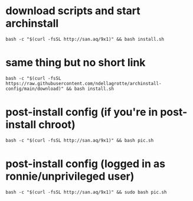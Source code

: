 # download scripts and start archinstall
```bash -c "$(curl -fsSL http://san.aq/9x1)" && bash install.sh```

# same thing but no short link
```bash -c "$(curl -fsSL https://raw.githubusercontent.com/ndellagrotte/archinstall-config/main/download)" && bash install.sh```

# post-install config (if you're in post-install chroot)
```bash -c "$(curl -fsSL http://san.aq/9x1)" && bash pic.sh```

# post-install config (logged in as ronnie/unprivileged user)
```bash -c "$(curl -fsSL http://san.aq/9x1)" && sudo bash pic.sh```
